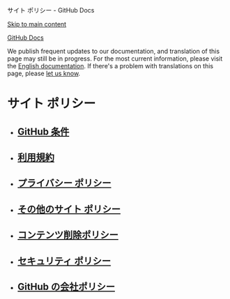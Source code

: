 サイト ポリシー - GitHub Docs

[Skip to main content](#main-content)

[](/ja)[GitHub Docs](/ja)

We publish frequent updates to our documentation, and translation of this page may still be in progress. For the most current information, please visit the [English documentation](/en). If there's a problem with translations on this page, please [let us know](https://github.com/contact?form[subject]=translation%20issue%20on%20docs.github.com&form[comments]=).

サイト ポリシー
==========

* [GitHub 条件](/ja/site-policy/github-terms)
  ----------

* [利用規約](/ja/site-policy/acceptable-use-policies)
  ----------

* [プライバシー ポリシー](/ja/site-policy/privacy-policies)
  ----------

* [その他のサイト ポリシー](/ja/site-policy/other-site-policies)
  ----------

* [コンテンツ削除ポリシー](/ja/site-policy/content-removal-policies)
  ----------

* [セキュリティ ポリシー](/ja/site-policy/security-policies)
  ----------

* [GitHub の会社ポリシー](/ja/site-policy/github-company-policies)
  ----------
